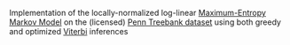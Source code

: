Implementation of the locally-normalized log-linear [Maximum-Entropy Markov Model](https://en.wikipedia.org/wiki/Maximum-entropy_Markov_model) on the (licensed) [Penn Treebank dataset](https://corochann.com/penn-tree-bank-ptb-dataset-introduction-1456.html) using both greedy and optimized [Viterbi](https://en.wikipedia.org/wiki/Viterbi_algorithm) inferences
